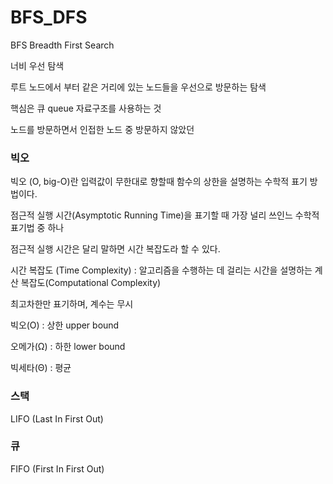 # BFS_DFS

BFS Breadth First Search

너비 우선 탐색 

루트 노드에서 부터 같은 거리에 있는 노드들을 우선으로 방문하는 탐색

핵심은 큐 queue 자료구조를 사용하는 것

노드를 방문하면서 인접한 노드 중 방문하지 않았던

### 빅오

빅오 (O, big-O)란 입력값이 무한대로 향할때 함수의 상한을 설명하는 수학적 표기 방법이다.

점근적 실행 시간(Asymptotic Running Time)을 표기할 때 가장 널리 쓰인느 수학적 표기법 중 하나

점근적 실행 시간은 달리 말하면 시간 복잡도라 할 수 있다.

시간 복잡도 (Time Complexity) : 알고리즘을 수행하는 데 걸리는 시간을 설명하는 계산 복잡도(Computational Complexity)

최고차한만 표기하며, 계수는 무시

빅오(Ο) : 상한 upper bound

오메가(Ω) : 하한 lower bound

빅세타(Θ) : 평균

### 스택

LIFO (Last In First Out)





### 큐

FIFO (First In First Out)



